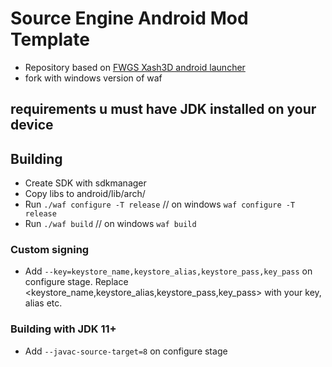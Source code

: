 # Source Engine Android Mod Template 
- Repository based on [FWGS Xash3D android launcher](https://github.com/FWGS/xash3d-android-project)
- fork with windows version of waf
## requirements u must have JDK installed on your device
## Building
- Create SDK with sdkmanager
- Copy libs to android/lib/arch/
- Run `./waf configure -T release` // on windows  `waf configure -T release`
- Run `./waf build` // on windows  `waf build`
### Custom signing
- Add `--key=keystore_name,keystore_alias,keystore_pass,key_pass` on configure stage. Replace <keystore_name,keystore_alias,keystore_pass,key_pass> with your key, alias etc.
### Building with JDK 11+
- Add `--javac-source-target=8` on configure stage
